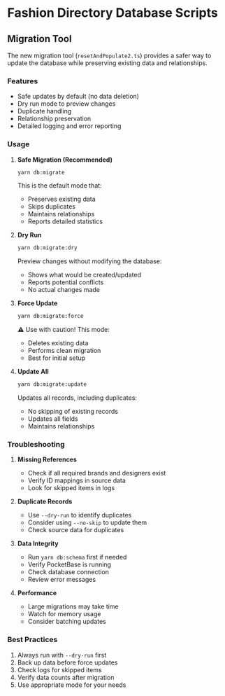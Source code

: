 # Fashion Directory Database Scripts

## Migration Tool

The new migration tool (`resetAndPopulate2.ts`) provides a safer way to update the database while preserving existing data and relationships.

### Features

- Safe updates by default (no data deletion)
- Dry run mode to preview changes
- Duplicate handling
- Relationship preservation
- Detailed logging and error reporting

### Usage

1. **Safe Migration (Recommended)**
   ```bash
   yarn db:migrate
   ```
   This is the default mode that:
   - Preserves existing data
   - Skips duplicates
   - Maintains relationships
   - Reports detailed statistics

2. **Dry Run**
   ```bash
   yarn db:migrate:dry
   ```
   Preview changes without modifying the database:
   - Shows what would be created/updated
   - Reports potential conflicts
   - No actual changes made

3. **Force Update**
   ```bash
   yarn db:migrate:force
   ```
   ⚠️ Use with caution! This mode:
   - Deletes existing data
   - Performs clean migration
   - Best for initial setup

4. **Update All**
   ```bash
   yarn db:migrate:update
   ```
   Updates all records, including duplicates:
   - No skipping of existing records
   - Updates all fields
   - Maintains relationships

### Troubleshooting

1. **Missing References**
   - Check if all required brands and designers exist
   - Verify ID mappings in source data
   - Look for skipped items in logs

2. **Duplicate Records**
   - Use `--dry-run` to identify duplicates
   - Consider using `--no-skip` to update them
   - Check source data for duplicates

3. **Data Integrity**
   - Run `yarn db:schema` first if needed
   - Verify PocketBase is running
   - Check database connection
   - Review error messages

4. **Performance**
   - Large migrations may take time
   - Watch for memory usage
   - Consider batching updates

### Best Practices

1. Always run with `--dry-run` first
2. Back up data before force updates
3. Check logs for skipped items
4. Verify data counts after migration
5. Use appropriate mode for your needs

